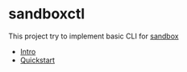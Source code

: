 # sandboxctl 
This project try to implement basic CLI for [sandbox](https://wiki.yandex-team.ru/sandbox)

- [Intro](docs/index.md)
- [Quickstart](docs/usage.md)

